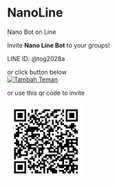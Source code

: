 # NanoLine
Nano Bot on Line

Invite **Nano Line Bot** to your groups!

LINE ID: @tog2028a

or click button below<br>
<a href="https://line.me/R/ti/p/%40tog2028a"><img height="36" border="0" alt="Tambah Teman" src="https://scdn.line-apps.com/n/line_add_friends/btn/en.png"></a>

or use this qr code to invite

![Invite](https://github.com/MadeYoga/NanoLine/blob/master/img/qr_invite.png)
